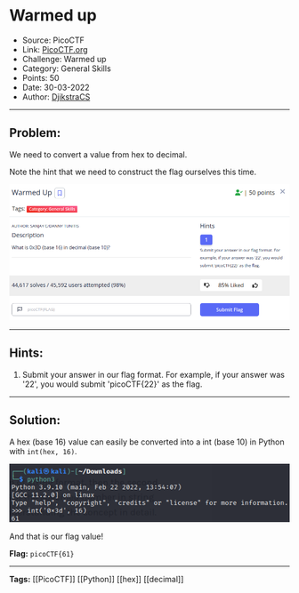 # Warmed up
* Source: PicoCTF
* Link: [PicoCTF.org](https://picoctf.org/)
* Challenge: Warmed up
* Category: General Skills
* Points: 50
* Date: 30-03-2022
* Author: [DjikstraCS](https://github.com/DjikstraCS)

---
## Problem:
We need to convert a value from hex to decimal.

Note the hint that we need to construct the flag ourselves this time.

![](./attachments/Pasted%20image%2020220330160507.png)

---
## Hints:
1. Submit your answer in our flag format. For example, if your answer was '22', you would submit 'picoCTF{22}' as the flag.

---

## Solution:
A hex (base 16) value can easily be converted into a int (base 10) in Python with `int(hex, 16)`. 

![](./attachments/Pasted%20image%2020220330160805.png)

And that is our flag value!

**Flag:** `picoCTF{61}`

---
**Tags:** [[PicoCTF]] [[Python]] [[hex]] [[decimal]]
